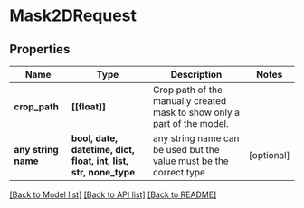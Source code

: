# Mask2DRequest


## Properties
Name | Type | Description | Notes
------------ | ------------- | ------------- | -------------
**crop_path** | **[[float]]** | Crop path of the manually created mask to show only a part of the model. | 
**any string name** | **bool, date, datetime, dict, float, int, list, str, none_type** | any string name can be used but the value must be the correct type | [optional]

[[Back to Model list]](../README.md#documentation-for-models) [[Back to API list]](../README.md#documentation-for-api-endpoints) [[Back to README]](../README.md)



